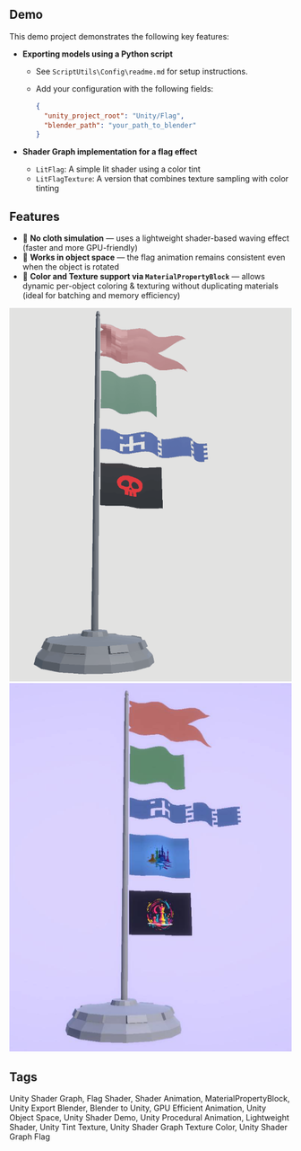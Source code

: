 ## Demo

This demo project demonstrates the following key features:

* **Exporting models using a Python script**

  * See `ScriptUtils\Config\readme.md` for setup instructions.
  * Add your configuration with the following fields:

    ```json
    {
      "unity_project_root": "Unity/Flag",
      "blender_path": "your_path_to_blender"
    }
    ```

* **Shader Graph implementation for a flag effect**

  * `LitFlag`: A simple lit shader using a color tint
  * `LitFlagTexture`: A version that combines texture sampling with color tinting


## Features

* 🚩 **No cloth simulation** — uses a lightweight shader-based waving effect (faster and more GPU-friendly)
* 🧭 **Works in object space** — the flag animation remains consistent even when the object is rotated
* 🎨 **Color and Texture support via `MaterialPropertyBlock`** — allows dynamic per-object coloring & texturing without duplicating materials (ideal for batching and memory efficiency)


![Flag Animation](doc-assets/Animation.gif)
![Screenshot](doc-assets/Screenshot_1.jpg)


## Tags

Unity Shader Graph, Flag Shader, Shader Animation, MaterialPropertyBlock, Unity Export Blender, Blender to Unity, GPU Efficient Animation, Unity Object Space, Unity Shader Demo, Unity Procedural Animation, Lightweight Shader, Unity Tint Texture, Unity Shader Graph Texture Color, Unity Shader Graph Flag
